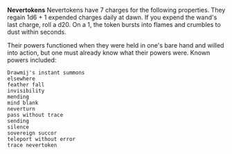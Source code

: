**Nevertokens**
Nevertokens have 7 charges for the following properties. They regain 1d6 + 1 expended charges daily at dawn. If you expend the wand's last charge, roll a d20. On a 1, the token bursts into flames and crumbles to dust within seconds.

Their powers functioned when they were held in one's bare hand and willed into action, but one must already know what their powers were. Known powers included:

    Drawmij's instant summons
    elsewhere
    feather fall
    invisibility
    mending
    mind blank
    neverturn
    pass without trace
    sending
    silence
    sovereign succor
    teleport without error
    trace nevertoken